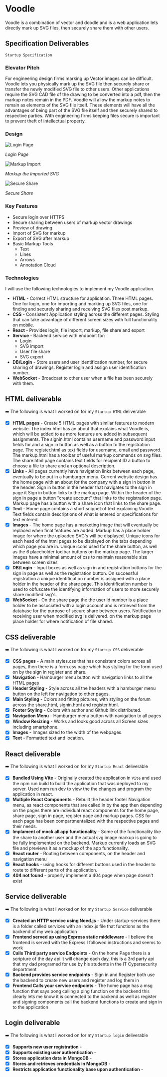 # Voodle

Voodle is a combination of vector and doodle and is a web application lets directly mark up SVG files, then securely share them with other users.

## Specification Deliverables

`Startup Specification`

### Elevator Pitch

For engineering design firms marking up Vector images can be difficult. Voodle lets you physically mark up the SVG file then securely share or transfer the newly modified SVG file to other users. Other applications require the SVG CAD file of the drawing to be converted into a pdf, then the markup notes remain in the PDF. Voodle will allow the markup notes to remain as elements of the SVG file itself. These elements will have all the advantages of being part of the SVG file itself and then securely shared to respective parties. With engineering firms keeping files secure is important to prevent theft of intellectual property.

### Design

![Login Page](Login.jpg)

_Login Page_

![Markup Import](Import.jpg)

_Markup the Imported SVG_

![Secure Share](Share.jpg)

_Secure Share_

### Key Features

- Secure login over HTTPS
- Secure sharing between users of markup vector drawings
- Preview of drawing
- Import of SVG for markup
- Export of SVG after markup
- Basic Markup Tools
    - Text
    - Lines
    - Arrows
    - Annotation Cloud

### Technologies

I will use the following technologies to implement my Voodle application.

- **HTML** - Correct HTML structure for application. Three HTML pages. One for login, one for importing and marking up SVG files, one for finding and securely sharing and receiving SVG files post markup.
- **CSS** - Consistent Application styling across the different pages. Styling that can take advantage of different screen sizes with full functionality on mobile.
- **React** - Provides login, file import, markup, file share and export
- **Service** - Backend service with endpoint for: 
    - Login
    - SVG import
    - User file share
    - SVG export
- **DB/Login** - Store users and user identification number, for secure sharing of drawings. Register login and assign user identification number. 
- **WebSocket** - Broadcast to other user when a file has been securely with them.
## HTML deliverable

➡️ The following is what I worked on for my `Startup HTML` deliverable

- [x] **HTML pages** - Create 5 HTML pages with similar features to modern website. The index.html has an about that explains what Voodle is, which will be added to as more features are added in subsequent assignments. The signin.html contains username and password input fields for and a sign in button as well as a button to the registration page. The register.html as text fields for username, email and password. The markup.html has a toolbar of useful markup commands on svg files. The share.html page contains text fields for recipient ID a button to choose a file to share and an optional description.  
- [x] **Links** - All pages currently have navigation links between each page, eventually to be put in a hamburger menu. Current website design has the home page with an about for the company with a sign in button in the header. Sign in button in the header that navigates to the sign in page it Sign in button links to the markup page. Within the header of the sign in page a button "create account" that links to the registration page. Markup page has a button with a share icon that links to the share page.  
- [x] **Text** - Home page contains a short snippet of text explaining Voodle. Text fields contain descriptions of what is entered or specifications for text entered 
- [x] **Images** - The home page has a marketing image that will eventually be replaced when final features are added. Markup has a place holder image for where the uploaded SVG's will be displayed. Unique icons for each head of the html pages to be displayed on the tabs depending which page you are in. Unique icons used for the share button, as well as the 6 placeholder toolbar buttons on the markup page. The larger images have a minimal amount of css to maintain reasonable size between screen sizes
- [x] **DB/Login** - Input boxes as well as sign in and registration buttons for the sign in page as well as the registration button. On successful registration a unique identification number is assigned with a place holder in the header of the share page. This identification number is used to obfuscate the identifying information of users to more securely share modified svg's.
- [x] **WebSocket** - On the share page the the user id number is a place holder to be associated with a login account and is retrieved from the database for the purpose of secure share between users. Notification to receiving user when modified svg is delivered. on the markup page place holder for where notification of file shared.
## CSS deliverable

➡️ The following is what I worked on for my `Startup CSS` deliverable

- [x] **CSS pages** - A main styles.css that has consistent colors across all pages, then there is a form.css page which has styling for the form used on by the sign in register and share. 
- [x] **Navigation** - Hamburger menu button with navigation links to all the HTML pages
- [x] **Header Styling** - Style across all the headers with a hamburger menu button on the left for navigation to other pages.
- [x] **Main Styling** - Colors and fitting pictures, with styling on the forum across the share.html, signin.html and register.html.
- [x] **Footer Styling** - Colors with author and Github link distributed.
- [x] **Navigation Menu** - Hamburger menu button with navigation to all pages
- [x] **Window Resizing** - Works and looks good across all Screen sizes including smartphone.
- [x] **Images** - Images sized to the width of the webpages.
- [x] **Text** - Formatted text and location.
## React deliverable

➡️ The following is what I worked on for my `Startup React` deliverable

- [x] **Bundled Using Vite** - Originally created the application in `Vite` and used the npm run build to build the application that was deployed to my server. Used npm run dev to view the the changes and program the application in react.
- [x] **Multiple React Components** - Rebuilt the header footer Navigation menu, as react components that are called in by the app then depending on the pages there are individual react components for the home page, share page, sign in page, register page and markup pages. CSS for each page has been compartmentalized with the respective pages and their needs. 
- [x] **Implament of mock all app functionality** - Some of the functionality like the share to another user and the actual svg image markup is going to be fully implemented on the backend. Markup currently loads an SVG file and previews it as a mockup of the app functionality. 
- [x] **React router** - Routing between components, on the header and navigation menu 
- [x] **React hooks** - using hooks for different buttons used in the header to route to different parts of the application.
- [x] **404 not found** - properly implement a 404 page when page doesn't exist
## Service deliverable

➡️ The following is what I worked on for my `Startup Service` deliverable

- [x] **Created an HTTP service using Noed.js** - Under startup-services there is a folder called services with an index.js file that functions as the backend of my web application
- [x] **Frontend served up using Express static middleware** - I believe the frontend is served with the Express I followed instructions and seems to work
- [x] **Calls Third party service Endpoints** - On the home Page there is a scripture of the day api it will change each day, this is a 3rd party api that my dad programed for use by his students in the IT Cypersecurity department
- [x] **Backend provides service endpoints** - Sign in and Register both use the backend to create new users and register and log them in
- [x] **Frontend Calls your service endpoints** - The home page has a msg function that says pong calling a ping function on the backend this clearly lets me know it is connected to the backend as well as register and signing components call the backend functions to create and sign in to the application
## Login deliverable

➡️ The following is what I worked on for my `Startup login` deliverable

- [x] **Supports new user registration** - 
- [x] **Supports existing user authentication** - 
- [x] **Stores application data in MongoDB** - 
- [x] **Stores and retrieves credentials in MongoDB** - 
- [x] **Restricts application functionality base upon authentication** - 
